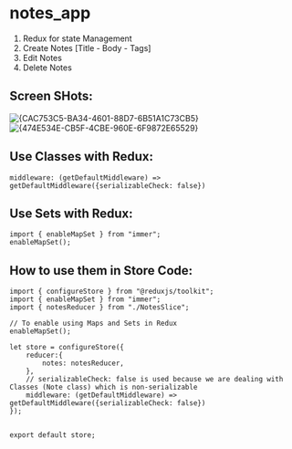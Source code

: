 # notes_app
1) Redux for state Management
2) Create Notes [Title - Body - Tags]
3) Edit Notes
4) Delete Notes

## Screen SHots:
![{CAC753C5-BA34-4601-88D7-6B51A1C73CB5}](https://user-images.githubusercontent.com/61433385/204645677-0cb13679-14f7-4fe6-b56d-4958ba86c795.png)
![{474E534E-CB5F-4CBE-960E-6F9872E65529}](https://user-images.githubusercontent.com/61433385/204645686-09f78094-8f51-4855-bbcf-68a39294201e.png)

## Use Classes with Redux: 
```
middleware: (getDefaultMiddleware) => getDefaultMiddleware({serializableCheck: false})
```
## Use Sets with Redux:
```
import { enableMapSet } from "immer";
enableMapSet();
```
## How to use them in Store Code:
```
import { configureStore } from "@reduxjs/toolkit";
import { enableMapSet } from "immer";
import { notesReducer } from "./NotesSlice";

// To enable using Maps and Sets in Redux
enableMapSet();

let store = configureStore({
    reducer:{ 
        notes: notesReducer,
    },
    // serializableCheck: false is used because we are dealing with Classes (Note class) which is non-serializable
    middleware: (getDefaultMiddleware) => getDefaultMiddleware({serializableCheck: false})
});


export default store;
```
